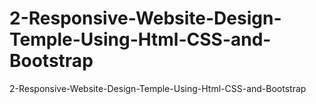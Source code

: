 # 2-Responsive-Website-Design-Temple-Using-Html-CSS-and-Bootstrap
2-Responsive-Website-Design-Temple-Using-Html-CSS-and-Bootstrap 
